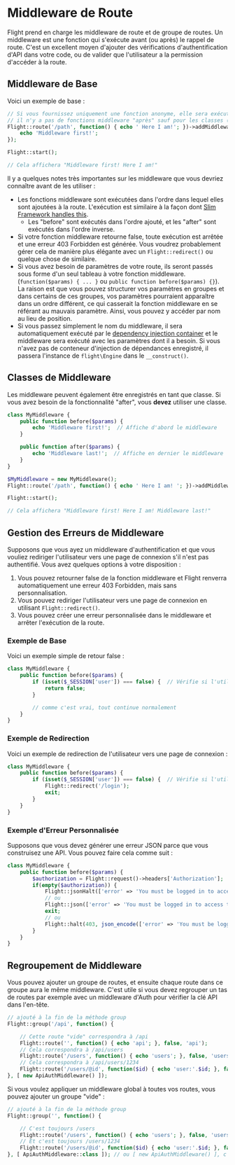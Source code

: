 # Middleware de Route

Flight prend en charge les middleware de route et de groupe de routes. Un middleware est une fonction qui s'exécute avant (ou après) le rappel de route. C'est un excellent moyen d'ajouter des vérifications d'authentification d'API dans votre code, ou de valider que l'utilisateur a la permission d'accéder à la route.

## Middleware de Base

Voici un exemple de base :

```php
// Si vous fournissez uniquement une fonction anonyme, elle sera exécutée avant le rappel de route. 
// il n'y a pas de fonctions middleware "après" sauf pour les classes (voir ci-dessous)
Flight::route('/path', function() { echo ' Here I am!'; })->addMiddleware(function() {
	echo 'Middleware first!';
});

Flight::start();

// Cela affichera "Middleware first! Here I am!"
```

Il y a quelques notes très importantes sur les middleware que vous devriez connaître avant de les utiliser :
- Les fonctions middleware sont exécutées dans l'ordre dans lequel elles sont ajoutées à la route. L'exécution est similaire à la façon dont [Slim Framework handles this](https://www.slimframework.com/docs/v4/concepts/middleware.html#how-does-middleware-work).
   - Les "before" sont exécutés dans l'ordre ajouté, et les "after" sont exécutés dans l'ordre inverse.
- Si votre fonction middleware retourne false, toute exécution est arrêtée et une erreur 403 Forbidden est générée. Vous voudrez probablement gérer cela de manière plus élégante avec un `Flight::redirect()` ou quelque chose de similaire.
- Si vous avez besoin de paramètres de votre route, ils seront passés sous forme d'un seul tableau à votre fonction middleware. (`function($params) { ... }` ou `public function before($params) {}`). La raison est que vous pouvez structurer vos paramètres en groupes et dans certains de ces groupes, vos paramètres pourraient apparaître dans un ordre différent, ce qui casserait la fonction middleware en se référant au mauvais paramètre. Ainsi, vous pouvez y accéder par nom au lieu de position.
- Si vous passez simplement le nom du middleware, il sera automatiquement exécuté par le [dependency injection container](dependency-injection-container) et le middleware sera exécuté avec les paramètres dont il a besoin. Si vous n'avez pas de conteneur d'injection de dépendances enregistré, il passera l'instance de `flight\Engine` dans le `__construct()`.

## Classes de Middleware

Les middleware peuvent également être enregistrés en tant que classe. Si vous avez besoin de la fonctionnalité "after", vous **devez** utiliser une classe.

```php
class MyMiddleware {
	public function before($params) {
		echo 'Middleware first!';  // Affiche d'abord le middleware
	}

	public function after($params) {
		echo 'Middleware last!';  // Affiche en dernier le middleware
	}
}

$MyMiddleware = new MyMiddleware();
Flight::route('/path', function() { echo ' Here I am! '; })->addMiddleware($MyMiddleware); // aussi ->addMiddleware([ $MyMiddleware, $MyMiddleware2 ]);

Flight::start();

// Cela affichera "Middleware first! Here I am! Middleware last!"
```

## Gestion des Erreurs de Middleware

Supposons que vous ayez un middleware d'authentification et que vous vouliez rediriger l'utilisateur vers une page de connexion s'il n'est pas authentifié. Vous avez quelques options à votre disposition :

1. Vous pouvez retourner false de la fonction middleware et Flight renverra automatiquement une erreur 403 Forbidden, mais sans personnalisation.
1. Vous pouvez rediriger l'utilisateur vers une page de connexion en utilisant `Flight::redirect()`.
1. Vous pouvez créer une erreur personnalisée dans le middleware et arrêter l'exécution de la route.

### Exemple de Base

Voici un exemple simple de retour false :
```php
class MyMiddleware {
	public function before($params) {
		if (isset($_SESSION['user']) === false) {  // Vérifie si l'utilisateur est connecté
			return false;
		}

		// comme c'est vrai, tout continue normalement
	}
}
```

### Exemple de Redirection

Voici un exemple de redirection de l'utilisateur vers une page de connexion :
```php
class MyMiddleware {
	public function before($params) {
		if (isset($_SESSION['user']) === false) {  // Vérifie si l'utilisateur est connecté
			Flight::redirect('/login');
			exit;
		}
	}
}
```

### Exemple d'Erreur Personnalisée

Supposons que vous devez générer une erreur JSON parce que vous construisez une API. Vous pouvez faire cela comme suit :
```php
class MyMiddleware {
	public function before($params) {
		$authorization = Flight::request()->headers['Authorization'];  // Récupère l'en-tête d'autorisation
		if(empty($authorization)) {
			Flight::jsonHalt(['error' => 'You must be logged in to access this page.'], 403);  // Arrête avec une erreur JSON
			// ou
			Flight::json(['error' => 'You must be logged in to access this page.'], 403);
			exit;
			// ou
			Flight::halt(403, json_encode(['error' => 'You must be logged in to access this page.']));
		}
	}
}
```

## Regroupement de Middleware

Vous pouvez ajouter un groupe de routes, et ensuite chaque route dans ce groupe aura le même middleware. C'est utile si vous devez regrouper un tas de routes par exemple avec un middleware d'Auth pour vérifier la clé API dans l'en-tête.

```php
// ajouté à la fin de la méthode group
Flight::group('/api', function() {

	// Cette route "vide" correspondra à /api
	Flight::route('', function() { echo 'api'; }, false, 'api');
	// Cela correspondra à /api/users
    Flight::route('/users', function() { echo 'users'; }, false, 'users');
	// Cela correspondra à /api/users/1234
	Flight::route('/users/@id', function($id) { echo 'user:'.$id; }, false, 'user_view');
}, [ new ApiAuthMiddleware() ]);
```

Si vous voulez appliquer un middleware global à toutes vos routes, vous pouvez ajouter un groupe "vide" :

```php
// ajouté à la fin de la méthode group
Flight::group('', function() {

	// C'est toujours /users
	Flight::route('/users', function() { echo 'users'; }, false, 'users');
	// Et c'est toujours /users/1234
	Flight::route('/users/@id', function($id) { echo 'user:'.$id; }, false, 'user_view');
}, [ ApiAuthMiddleware::class ]); // ou [ new ApiAuthMiddleware() ], c'est la même chose
```